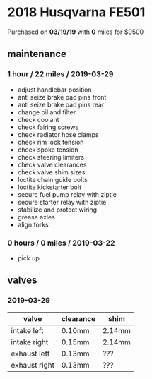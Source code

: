# 2018 Husqvarna FE501

Purchased on **03/19/19** with **0** miles for \$9500

## maintenance

### 1 hour / 22 miles / 2019-03-29

- adjust handlebar position
- anti seize brake pad pins front
- anti seize brake pad pins rear
- change oil and filter
- check coolant
- check fairing screws
- check radiator hose clamps
- check rim lock tension
- check spoke tension
- check steering limiters
- check valve clearances
- check valve shim sizes
- loctite chain guide bolts
- loctite kickstarter bolt
- secure fuel pump relay with ziptie
- secure starter relay with ziptie
- stabilize and protect wiring
- grease axles
- align forks

### 0 hours / 0 miles / 2019-03-22

- pick up

## valves

### 2019-03-29

| valve         | clearance | shim   |
| ------------- | --------- | ------ |
| intake left   | 0.10mm    | 2.14mm |
| intake right  | 0.15mm    | 2.14mm |
| exhaust left  | 0.13mm    | ???    |
| exhaust right | 0.13mm    | ???    |
